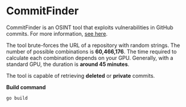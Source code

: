 # CommitFinder

CommitFinder is an OSINT tool that exploits vulnerabilities in GitHub commits. For more information, [see here](https://trufflesecurity.com/blog/anyone-can-access-deleted-and-private-repo-data-github).

The tool brute-forces the URL of a repository with random strings. The number of possible combinations is **60,466,176**. The time required to calculate each combination depends on your GPU. Generally, with a standard GPU, the duration is **around 45 minutes**.

The tool is capable of retrieving **deleted** or **private** commits.


**Build command**
```sh
go build
```




